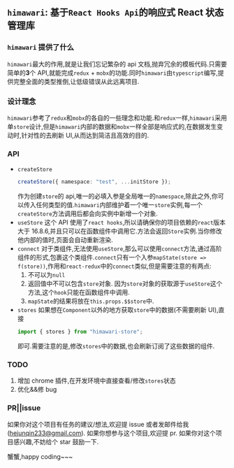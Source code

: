 ## `himawari`: 基于`React Hooks Api`的响应式 React 状态管理库

### `himawari` 提供了什么

`himawari`最大的作用,就是让我们忘记繁杂的 api 文档,抛弃冗余的模板代码.只需要简单的**3**个 API,就能完成`redux` + `mobx`的功能.同时`himawari`由`typescript`编写,提供完整全面的类型推倒,让低级错误从此远离项目.

### 设计理念

`himawari`参考了`redux`和`mobx`的各自的一些理念和功能.和`redux`一样,`himawari`采用单`store`设计,但是`himawari`内部的数据和`mobx`一样全部是响应式的,在数据发生变动时,针对性的去刷新 UI,从而达到简洁且高效的目的.

### API

- `createStore`
  ```typescript
  createStore({ namespace: "test", ...initStore });
  ```
  作为创建`store`的 api,唯一的必填入参是全局唯一的`namespace`,除此之外,你可以传入任何类型的值.`himawari`内部维护着一个唯一`store`实例,每一个`createStore`方法调用后都会向实例中新增一个对象.
- `useStore`
  这个 API 使用了`react hooks`,所以请确保你的项目依赖的`react`版本大于 16.8.6,并且只可以在函数组件中调用它.方法会返回`Store`实例.当你修改他内部的值时,页面会自动重新渲染.
- `connect`
  对于类组件,无法使用`useStore`,那么可以使用`connect`方法,通过高阶组件的形式,包裹这个类组件.`connect`只有一个入参`mapState(store => f(store))`,作用和`react-redux`中的`connect`类似,但是需要注意的有两点:
  1. 不可以为`null`
  2. 返回值中不可以包含`store`对象.
     因为`store`对象的获取源于`useStore`这个方法,这个`hook`只能在函数组件中调用.
  3. `mapState`的结果将放在`this.props.$$store`中.
- `stores`
  如果想在`Component`以外的地方获取`store`中的数据(不需要刷新 UI),直接
  ```typescript
  import { stores } from "himawari-store";
  ```
  即可.需要注意的是,修改`stores`中的数据,也会刷新订阅了这些数据的组件.

### TODO

1. 增加 chrome 插件,在开发环境中直接查看/修改`stores`状态
2. 优化&&修 bug

### PR||issue

如果你对这个项目有任务的建议/想法,欢迎提 issue 或者发邮件给我(hejunqin233@gmail.com).
如果你想参与这个项目,欢迎提 pr.
如果你对这个项目感兴趣,不妨给个 star 鼓励一下.

蟹蟹,happy coding~~~
